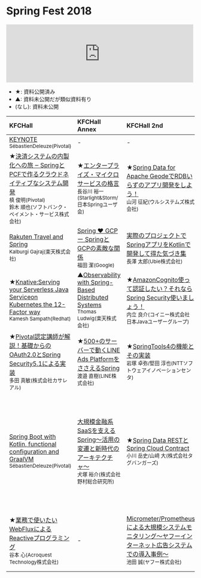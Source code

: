# Spring Fest 2018


<iframe src="https://hatenablog-parts.com/embed?url=http%3A%2F%2Fspringfest2018.springframework.jp%2F" title="Spring Fest 2018 comes on 10.31 at KFC Hall &amp; Rooms" class="embed-card embed-webcard" scrolling="no" frameborder="0" style="display: block; width: 100%; height: 155px; max-width: 500px; margin: 10px 0px;"></iframe>

- ★: 資料公開済み
- ▲: 資料未公開だが類似資料有り
- (なし): 資料未公開

|KFCHall|KFCHall Annex|KFCHall 2nd|Room111|
|:-|:-|:-|:-|
|[KEYNOTE](/page1.md)<br><small>SébastienDeleuze(Pivotal)</small>|-|-|-|
|★[決済システムの内製化への旅 ‒ SpringとPCFで作るクラウドネイティブなシステム開発](/page2.md)<br><small>槙 俊明(Pivotal)<br>鈴⽊ 順也(ソフトバンク・ペイメント・サービス株式会社)</small>|★[エンタープライズ・マイクロサービスの格⾔](/page3.md)<br><small>⻑⾕川 裕⼀(Starlight&Storm/⽇本Springユーザ会)</small>|★[Spring Data for Apache GeodeでRDBいらずのアプリ開発をしよう！](/page4.md)<br><small>⼭河 征紀(ウルシステムズ株式会社)</small>|★[これからSpringを使う開発者が知っておくべきこと](/page5.md)<br><small>⼟岐 孝平(⽇本Springユーザ会スタッフ)</small>|
|[Rakuten Travel and Spring](/page6.md)<br><small>Kalburgi Gajraj(楽天株式会社)</small>|[Spring ♥ GCP ー SpringとGCPの素敵な関係](/page7.md)<br><small>福⽥ 潔(Google)</small>|[実際のプロジェクトでSpringアプリをKotlinで開発して得た気づき集](/page8.md)<br><small>⻑澤 太郎(Ubie株式会社)</small>|★[Thymeleafさいしょの⼀歩](/page9.md)<br><small>伊賀 敏樹</small>|
|★[Knative:Serving your Serverless Java Serviceon Kubernetes the 12-Factor way](/page10.md)<br><small>Kamesh Sampath(Redhat)</small>|▲[Observability with Spring-Based Distributed Systems](/page11.md)<br><small>Thomas Ludwig(楽天株式会社)</small>|★[AmazonCognito使って認証したい？それならSpring Security使いましょう！](/page12.md)<br><small>内⽴ 良介(コイニー株式会社 ⽇本Javaユーザーグループ)</small>|★[SpringBootで作るRESTful Web Service](/page13.md)<br><small>⼤野 渉(Starlight & Storm/JSUGスタッフ)</small>|
|★[Pivotal認定講師が解説！基礎からのOAuth2.0とSpring Security5.1による実装](/page14.md)<br><small>多⽥ 真敏(株式会社カサレアル)</small>|★[500+のサーバーで動くLINE Ads PlatformをささえるSpring](/page15.md)<br><small>渡邉 直樹(LINE株式会社)</small>|★[SpringTools4の機能とその実装](/page16.md)<br><small>岩塚 卓弥/堅⽥ 淳也(NTTソフトウェアイノベーションセンタ)</small>|★[Spring5でSpring Testのここが変わる](/page17.md)<br><small>平栗 勇⼈(株式会社NTTデータ)</small>|
|[Spring Boot with Kotlin, functional configuration and GraalVM](/page18.md)<br><small>SébastienDeleuze(Pivotal)</small>|[⼤規模⾦融系SaaSを⽀えるSpring〜活⽤の変遷と新時代のアーキテクチャ〜](/page19.md)<br><small>⽝塚 裕介(株式会社野村総合研究所)</small>|★[Spring Data RESTとSpring Cloud Contract](/page20.md)<br><small>⼩川 岳史/⼭﨑 ⼤(株式会社タグバンガーズ)</small>|[Spring BootでHello Worldのその先へ〜ウェブDBプレスのSpring Boot特集で伝えたかったこと＆伝えきれなかったこと～](/page21.md)<br><small>藤野 真聡(ソニーネットワークコミュニケーションズ株式会社)</small>|
|★[業務で使いたいWebFluxによるReactiveプログラミング](/page22.md)<br><small>⾕本 ⼼(Acroquest Technology株式会社)</small>|-|[Micrometer/Prometheusによる⼤規模システムモニタリング〜ヤフーインターネット広告システムでの導入事例〜](/page23.md)<br><small>池⽥ 誠(ヤフー株式会社)</small>|▲[Angularを⽤いたデザインスプリント開発と設計⼿法](/page24.md)<br><small>佐川 夫美雄(アシラス株式会社)</small>|